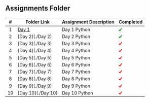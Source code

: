##  Assignments Folder

|   #   | Folder Link | Assignment Description  | Completed |
| :---: | ----------- | ----------------------- | --------- |
|   1   |[Day 1](./Day_1)|Day 1 Python          |<img src="https://github.com/ACHarrison32/4883-PT-Harrison/blob/main/index.png" width="10">|
|   2   |[Day 2](./Day 2)|Day 2 Python          |<img src="https://github.com/ACHarrison32/4883-PT-Harrison/blob/main/index.png" width="10">|
|   3   |[Day 3](./Day 3)|Day 3 Python          |<img src="https://github.com/ACHarrison32/4883-PT-Harrison/blob/main/images.png" width="10">|
|   4   |[Day 4](./Day 4)|Day 4 Python          |<img src="https://github.com/ACHarrison32/4883-PT-Harrison/blob/main/images.png" width="10">|
|   5   |[Day 5](./Day 5)|Day 5 Python          |<img src="https://github.com/ACHarrison32/4883-PT-Harrison/blob/main/images.png" width="10">|
|   6   |[Day 6](./Day 6)|Day 6 Python          |<img src="https://github.com/ACHarrison32/4883-PT-Harrison/blob/main/images.png" width="10">|
|   7   |[Day 7](./Day 7)|Day 7 Python          |<img src="https://github.com/ACHarrison32/4883-PT-Harrison/blob/main/images.png" width="10">|
|   8   |[Day 8](./Day 8)|Day 8 Python          |<img src="https://github.com/ACHarrison32/4883-PT-Harrison/blob/main/images.png" width="10">|
|   9   |[Day 9](./Day 9)|Day 9 Python          |<img src="https://github.com/ACHarrison32/4883-PT-Harrison/blob/main/images.png" width="10">|
|   10  |[Day 10](./Day 10)|Day 10 Python       |<img src="https://github.com/ACHarrison32/4883-PT-Harrison/blob/main/images.png" width="10">|
